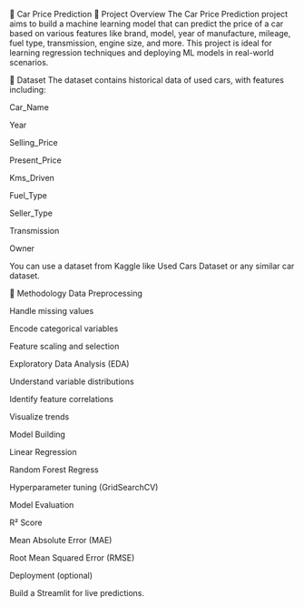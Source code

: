 🚗 Car Price Prediction
📌 Project Overview
The Car Price Prediction project aims to build a machine learning model that can predict the price of a car based on various features like brand, model, year of manufacture, mileage, fuel type, transmission, engine size, and more. This project is ideal for learning regression techniques and deploying ML models in real-world scenarios.

📂 Dataset
The dataset contains historical data of used cars, with features including:

Car_Name

Year

Selling_Price

Present_Price

Kms_Driven

Fuel_Type

Seller_Type

Transmission

Owner

You can use a dataset from Kaggle like Used Cars Dataset or any similar car dataset.

🧠 Methodology
Data Preprocessing

Handle missing values

Encode categorical variables

Feature scaling and selection

Exploratory Data Analysis (EDA)

Understand variable distributions

Identify feature correlations

Visualize trends

Model Building

Linear Regression

Random Forest Regress

Hyperparameter tuning (GridSearchCV)

Model Evaluation

R² Score

Mean Absolute Error (MAE)

Root Mean Squared Error (RMSE)

Deployment (optional)

Build a Streamlit for live predictions.
